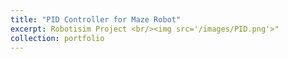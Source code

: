 ```yaml
---
title: "PID Controller for Maze Robot"
excerpt: Robotisim Project <br/><img src='/images/PID.png'>"
collection: portfolio
---
```

